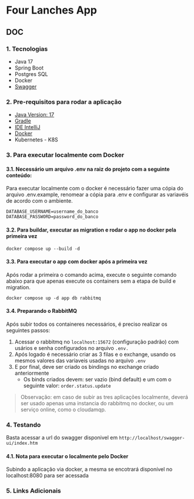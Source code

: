 # Four Lanches App

## DOC

### 1. Tecnologias
* Java 17 
* Spring Boot
* Postgres SQL
* Docker
* [Swagger](http://localhost:8080/swagger-ui/index.html)

### 2. Pre-requisitos para rodar a aplicação
* [Java Version: 17](https://www.oracle.com/java/technologies/javase/jdk17-archive-downloads.html) 
* [Gradle](https://gradle.org/install/)
* [IDE IntelliJ](https://www.jetbrains.com/idea/)
* [Docker](https://www.docker.com/)
* Kubernetes - K8S

### 3. Para executar localmente com Docker
#### 3.1. Necessário um arquivo .env na raiz do projeto com a seguinte conteúdo:

Para executar localmente com o docker é necessário fazer uma cópia do arquivo .env.example, renomear a
cópia para .env e configurar as variavéis de acordo com o ambiente.

```
DATABASE_USERNAME=username_do_banco  
DATABASE_PASSWORD=password_do_banco
```

#### 3.2. Para buildar, executar as migration e rodar o app no docker pela primeira vez

`docker compose up --build -d`

#### 3.3. Para executar o app com docker após a primeira vez
Após rodar a primeira o comando acima, execute o seguinte comando abaixo para que apenas execute 
os containers sem a etapa de build e migration.

`docker compose up -d app db rabbitmq`

#### 3.4. Preparando o RabbitMQ
Após subir todos os containeres necessários, é preciso realizar os seguintes passos:
1. Acessar o rabbitmq no `localhost:15672` (configuração padrão) com  usários e senha configurados no arquivo `.env.`
2. Após logado é necessário criar as 3 filas e o exchange, usando os mesmos  valores das variaveis usadas no arquivo `.env`
3. E por final, deve ser criado os bindings no exchange criado anteriormente
   * Os binds criados devem: ser vazio (bind default) e um com o seguinte valor: `order.status.update`
> Observação: em caso de subir as tres aplicações localmente, deverá ser usado apenas uma instancia do rabbitmq no docker,
> ou um serviço online, como o cloudamqp.

### 4. Testando
Basta acessar a url do swagger disponivel em `http://localhost/swagger-ui/index.htm`

#### 4.1. Nota para executar o localmente  pelo Docker
Subindo a aplicação via docker, a mesma se encotrará disponível no localhost:8080 para ser acessada

### 5. Links Adicionais

